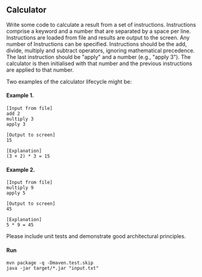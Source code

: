 ## Calculator

Write some code to calculate a result from a set of instructions.
Instructions comprise a keyword and a number that are separated by a space per line. Instructions are loaded from file and results are output to the screen. Any number of Instructions can be specified.
Instructions should be the add, divide, multiply and subtract operators, ignoring mathematical precedence. The last instruction should be "apply" and a number (e.g., "apply 3"). The calculator is then initialised with that number and the previous instructions are applied to that number.

Two examples of the calculator lifecycle might be:

#### Example 1.
```
[Input from file]
add 2
multiply 3
apply 3
```
```
[Output to screen]
15
```
```
[Explanation]
(3 + 2) * 3 = 15
```

#### Example 2.
```
[Input from file]
multiply 9
apply 5
```
```
[Output to screen]
45
```
```
[Explanation]
5 * 9 = 45
```

Please include unit tests and demonstrate good architectural principles.

#### Run
```
mvn package -q -Dmaven.test.skip
java -jar target/*.jar "input.txt"
```
